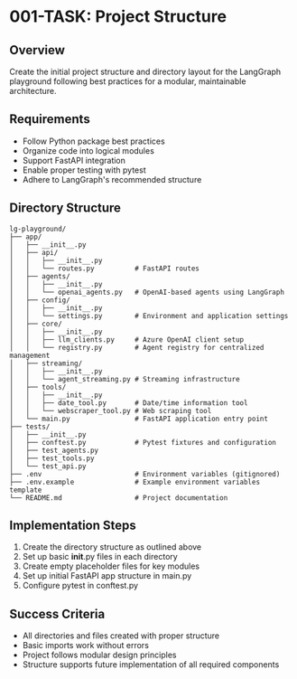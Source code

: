 # 001-TASK: Project Structure

## Overview
Create the initial project structure and directory layout for the LangGraph playground following best practices for a modular, maintainable architecture.

## Requirements
- Follow Python package best practices
- Organize code into logical modules
- Support FastAPI integration
- Enable proper testing with pytest
- Adhere to LangGraph's recommended structure

## Directory Structure
```
lg-playground/
├── app/
│   ├── __init__.py
│   ├── api/
│   │   ├── __init__.py
│   │   └── routes.py          # FastAPI routes
│   ├── agents/
│   │   ├── __init__.py
│   │   └── openai_agents.py   # OpenAI-based agents using LangGraph
│   ├── config/
│   │   ├── __init__.py
│   │   └── settings.py        # Environment and application settings
│   ├── core/
│   │   ├── __init__.py
│   │   ├── llm_clients.py     # Azure OpenAI client setup
│   │   └── registry.py        # Agent registry for centralized management
│   ├── streaming/
│   │   ├── __init__.py
│   │   └── agent_streaming.py # Streaming infrastructure
│   ├── tools/
│   │   ├── __init__.py
│   │   ├── date_tool.py       # Date/time information tool
│   │   └── webscraper_tool.py # Web scraping tool
│   └── main.py                # FastAPI application entry point
├── tests/
│   ├── __init__.py
│   ├── conftest.py            # Pytest fixtures and configuration
│   ├── test_agents.py
│   ├── test_tools.py
│   └── test_api.py
├── .env                       # Environment variables (gitignored)
├── .env.example               # Example environment variables template
└── README.md                  # Project documentation
```

## Implementation Steps
1. Create the directory structure as outlined above
2. Set up basic __init__.py files in each directory
3. Create empty placeholder files for key modules
4. Set up initial FastAPI app structure in main.py
5. Configure pytest in conftest.py

## Success Criteria
- All directories and files created with proper structure
- Basic imports work without errors
- Project follows modular design principles
- Structure supports future implementation of all required components